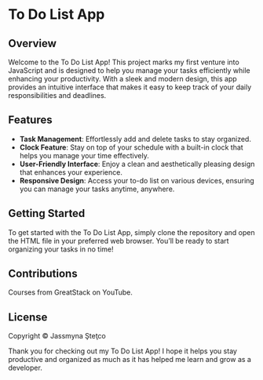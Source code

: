 # To Do List App

## Overview
Welcome to the To Do List App! This project marks my first venture into JavaScript and is designed to help you manage your tasks efficiently while enhancing your productivity. With a sleek and modern design, this app provides an intuitive interface that makes it easy to keep track of your daily responsibilities and deadlines.

## Features
- **Task Management**: Effortlessly add and delete tasks to stay organized.
- **Clock Feature**: Stay on top of your schedule with a built-in clock that helps you manage your time effectively.
- **User-Friendly Interface**: Enjoy a clean and aesthetically pleasing design that enhances your experience.
- **Responsive Design**: Access your to-do list on various devices, ensuring you can manage your tasks anytime, anywhere.

## Getting Started
To get started with the To Do List App, simply clone the repository and open the HTML file in your preferred web browser. You’ll be ready to start organizing your tasks in no time!

## Contributions
Courses from GreatStack on YouTube.

## License
Copyright © Jassmyna Şteţco

Thank you for checking out my To Do List App! I hope it helps you stay productive and organized as much as it has helped me learn and grow as a developer.
